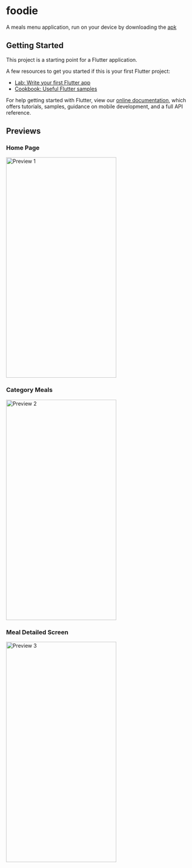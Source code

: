 # foodie

A meals menu application, run on your device by downloading the <a href="main/app-release.apk">apk</a>

## Getting Started

This project is a starting point for a Flutter application.

A few resources to get you started if this is your first Flutter project:

- [Lab: Write your first Flutter app](https://flutter.dev/docs/get-started/codelab)
- [Cookbook: Useful Flutter samples](https://flutter.dev/docs/cookbook)

For help getting started with Flutter, view our
[online documentation](https://flutter.dev/docs), which offers tutorials,
samples, guidance on mobile development, and a full API reference.


## Previews
### Home Page
<img src="https://user-images.githubusercontent.com/47386692/118831933-ca861480-b8dd-11eb-8d41-25e4f7e67dba.png" alt="Preview 1" width="300" height="600"/> 

### Category Meals
<img src="https://user-images.githubusercontent.com/47386692/118832066-e8ec1000-b8dd-11eb-877d-1b569ce3bee4.png" alt="Preview 2" width="300" height="600"/>

### Meal Detailed Screen
<img src="https://user-images.githubusercontent.com/47386692/118832190-0ae59280-b8de-11eb-879c-e34ff36f61df.png" alt="Preview 3" width="300" height="600"/>
